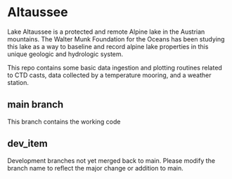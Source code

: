 # Altaussee
Lake Altaussee is a protected and remote Alpine lake in the Austrian mountains. The Walter Munk Foundation for the Oceans has been studying this lake as a way to baseline and record alpine lake properties in this unique geologic and hydrologic system.

This repo contains some basic data ingestion and plotting routines related to CTD casts, data collected by a temperature mooring, and a weather station.
## main branch
This branch contains the working code

## dev_item
Development branches not yet merged back to main. Please modify the branch name to reflect the major change or addition to main.
